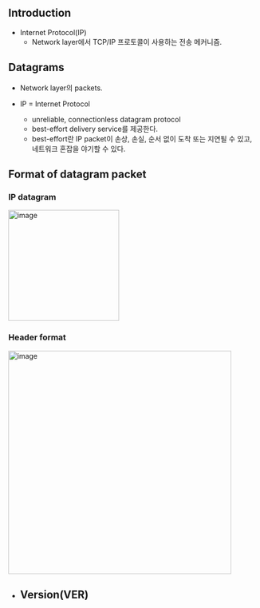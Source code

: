 
## Introduction
- Internet Protocol(IP)
  - Network layer에서 TCP/IP 프로토콜이 사용하는 전송 메커니즘.
  
  
## Datagrams
- Network layer의 packets.

- IP = Internet Protocol
  - unreliable, connectionless datagram protocol
  - best-effort delivery service를 제공한다.
  - best-effort란 IP packet이 손상, 손실, 순서 없이 도착 또는 지연될 수 있고, 네트워크 혼잡을 야기할 수 있다.
  
## Format of datagram packet

### IP datagram
<img width="222" alt="image" src="https://user-images.githubusercontent.com/110087065/209644775-0b7c6659-ff34-4da6-952d-fbf4a68e6161.png">

### Header format
<img width="447" alt="image" src="https://user-images.githubusercontent.com/110087065/209644847-15843b34-6877-4d02-a8e1-b6d7d8802223.png">

- Version(VER)
  - 

  
